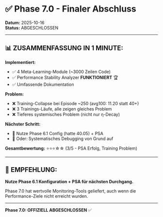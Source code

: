 # ✅ Phase 7.0 - Finaler Abschluss

**Datum:** 2025-10-16  
**Status:** ABGESCHLOSSEN

---

## 📊 ZUSAMMENFASSUNG IN 1 MINUTE:

**Implementiert:**
- ✅ 4 Meta-Learning-Module (~3000 Zeilen Code)
- ✅ Performance Stability Analyzer **FUNKTIONIERT** 🏆
- ✅ Umfassende Dokumentation

**Problem:**
- ❌ Training-Collapse bei Episode ~250 (avg100: 11.20 statt 40+)
- ❌ 3 Trainings-Läufe, alle zeigen gleiches Problem
- ❌ Tieferes systemisches Problem (nicht nur η-Decay)

**Nächster Schritt:**
- 🎯 Nutze Phase 6.1 Config (hatte 40.05) + PSA
- 🎯 Oder: Systematisches Debugging von Grund auf

**Gesamtbewertung:** ⭐⭐⭐☆☆ (3/5 - PSA Erfolg, Training Problem)

---

## 🎯 EMPFEHLUNG:

**Nutze Phase 6.1 Konfiguration + PSA für nächsten Durchgang.**

Phase 7.0 hat wertvolle Monitoring-Tools geliefert, auch wenn die Performance-Ziele nicht erreicht wurden.

---

**Phase 7.0: OFFIZIELL ABGESCHLOSSEN** ✅

